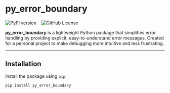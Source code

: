 # py_error_boundary
[![PyPI version](https://badge.fury.io/py/py-error-boundary.svg)](https://badge.fury.io/py/py-error-boundary)
&nbsp;&nbsp;
![GitHub License](https://img.shields.io/github/license/suyogkulkarnigit/py_error_boundary)

**py_error_boundary** is a lightweight Python package that simplifies error handling by providing explicit, easy-to-understand error messages. Created for a personal project to make debugging more intuitive and less frustrating.

---

## Installation

Install the package using `pip`:

```bash
pip install py_error_boundary
```